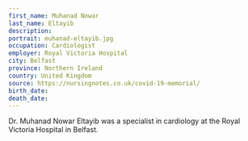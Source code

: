 ```yaml
---
first_name: Muhanad Nowar
last_name: Eltayib
description: 
portrait: muhanad-eltayib.jpg
occupation: Cardiologist
employer: Royal Victoria Hospital
city: Belfast
province: Northern Ireland
country: United Kingdom
source: https://nursingnotes.co.uk/covid-19-memorial/
birth_date: 
death_date: 
---
```


Dr. Muhanad Nowar Eltayib was a specialist in cardiology at the Royal Victoria Hospital in Belfast.